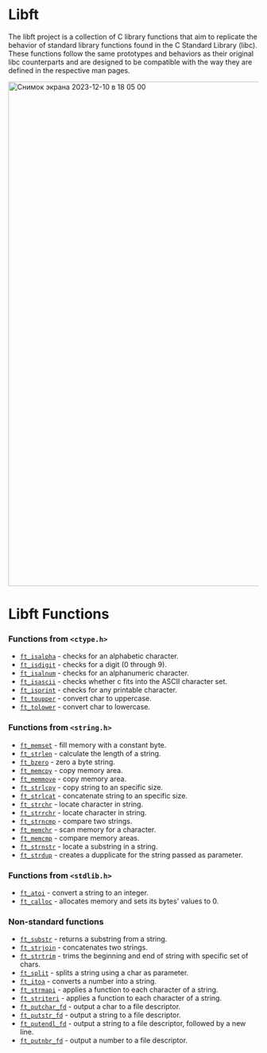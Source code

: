 # Libft
The libft project is a collection of C library functions that aim to replicate the behavior of standard library functions found in the C Standard Library (libc). These functions follow the same prototypes and behaviors as their original libc counterparts and are designed to be compatible with the way they are defined in the respective man pages.

<img width="1015" alt="Снимок экрана 2023-12-10 в 18 05 00" src="https://github.com/breezevna/Libft/assets/125823447/8d939db6-bdba-4e93-afb4-e942ca3a8627">

# Libft Functions

### Functions from `<ctype.h>`

- [`ft_isalpha`](ft_isalpha.c)	- checks  for  an  alphabetic  character.
- [`ft_isdigit`](ft_isdigit.c)	- checks for a digit (0 through 9).
- [`ft_isalnum`](ft_isalnum.c)	- checks for an alphanumeric character.
- [`ft_isascii`](ft_isascii.c)	- checks whether c fits into the ASCII character set.
- [`ft_isprint`](ft_isprint.c)	- checks for any printable character.
- [`ft_toupper`](ft_toupper.c)	- convert char to uppercase.
- [`ft_tolower`](ft_tolower.c)	- convert char to lowercase.

### Functions from `<string.h>`

- [`ft_memset`](ft_memset.c)	- fill memory with a constant byte.
- [`ft_strlen`](ft_strlen.c)	- calculate the length of a string.
- [`ft_bzero`](ft_bzero.c)	- zero a byte string.
- [`ft_memcpy`](ft_memcpy.c)	- copy memory area.
- [`ft_memmove`](ft_memmove.c)	- copy memory area.
- [`ft_strlcpy`](ft_strlcpy.c)	- copy string to an specific size.
- [`ft_strlcat`](ft_strlcat.c)	- concatenate string to an specific size.
- [`ft_strchr`](ft_strchr.c)	- locate character in string.
- [`ft_strrchr`](ft_strrchr.c)	- locate character in string.
- [`ft_strncmp`](ft_strncmp.c)	- compare two strings.
- [`ft_memchr`](ft_memchr.c)	- scan memory for a character.
- [`ft_memcmp`](ft_memcmp.c)	- compare memory areas.
- [`ft_strnstr`](ft_strnstr.c)	- locate a substring in a string.
- [`ft_strdup`](ft_strdup.c)	- creates a dupplicate for the string passed as parameter.

### Functions from `<stdlib.h>`
- [`ft_atoi`](ft_atoi.c)	- convert a string to an integer.
- [`ft_calloc`](ft_calloc.c)	- allocates memory and sets its bytes' values to 0.

### Non-standard functions
- [`ft_substr`](ft_substr.c)	- returns a substring from a string.
- [`ft_strjoin`](ft_strjoin.c)	- concatenates two strings.
- [`ft_strtrim`](ft_strtrim.c)	- trims the beginning and end of string with specific set of chars.
- [`ft_split`](ft_split.c)	- splits a string using a char as parameter.
- [`ft_itoa`](ft_itoa.c)	- converts a number into a string.
- [`ft_strmapi`](ft_strmapi.c)	- applies a function to each character of a string.
- [`ft_striteri`](ft_striteri.c)	- applies a function to each character of a string.
- [`ft_putchar_fd`](ft_putchar_fd.c)	- output a char to a file descriptor.
- [`ft_putstr_fd`](ft_putstr_fd.c)	- output a string to a file descriptor.
- [`ft_putendl_fd`](ft_putendl_fd.c)	- output a string to a file descriptor, followed by a new line.
- [`ft_putnbr_fd`](ft_putnbr_fd.c)	- output a number to a file descriptor.

